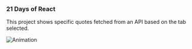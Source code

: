 ### 21 Days of React

This project shows specific quotes fetched from an API based on the tab selected.

![Animation](https://github.com/NikolaVekic/21-days-of-react/assets/55920607/39078ab6-3c1a-4fc3-a27b-3a1ce9943c46)

